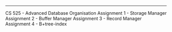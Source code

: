 ***********************************************************************************************
CS 525 - Advanced Database Organisation
Assignment 1 - Storage Manager
Assignment 2 - Buffer Manager
Assignment 3 - Record Manager
Assignment 4 - B+tree-index
